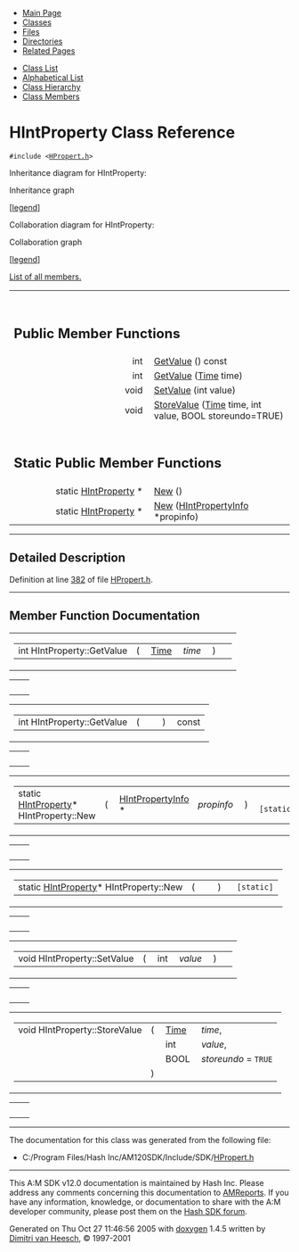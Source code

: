<div class="tabs">

- [Main Page](index.md)
- <span id="current">[Classes](annotated.md)</span>
- [Files](files.md)
- [Directories](dirs.md)
- [Related Pages](pages.md)

</div>

<div class="tabs">

- [Class List](annotated.md)
- [Alphabetical List](classes.md)
- [Class Hierarchy](hierarchy.md)
- [Class Members](functions.md)

</div>

# HIntProperty Class Reference

`#include <`<a href="HPropert_8h-source.md" class="el"><code>HPropert.h</code></a>`>`

Inheritance diagram for HIntProperty:

<span class="image placeholder" original-image-src="classHIntProperty__inherit__graph.gif" original-image-title="" border="0" usemap="#HIntProperty__inherit__map">Inheritance graph</span>

\[[legend](graph_legend.md)\]

Collaboration diagram for HIntProperty:

<span class="image placeholder" original-image-src="classHIntProperty__coll__graph.gif" original-image-title="" border="0" usemap="#HIntProperty__coll__map">Collaboration graph</span>

\[[legend](graph_legend.md)\]

[List of all members.](classHIntProperty-members.md)

<table data-border="0" data-cellpadding="0" data-cellspacing="0">
<colgroup>
<col style="width: 50%" />
<col style="width: 50%" />
</colgroup>
<tbody>
<tr>
<td></td>
<td></td>
</tr>
<tr>
<td colspan="2"><br />
&#10;<h2 id="public-member-functions">Public Member Functions</h2></td>
</tr>
<tr>
<td class="memItemLeft" style="text-align: right;" data-nowrap="" data-valign="top">int </td>
<td class="memItemRight" data-valign="bottom"><a href="classHIntProperty.md#327efd5d9ea06c9066f84f20ca5ae0fe" class="el">GetValue</a> () const</td>
</tr>
<tr>
<td class="memItemLeft" style="text-align: right;" data-nowrap="" data-valign="top">int </td>
<td class="memItemRight" data-valign="bottom"><a href="classHIntProperty.md#6e0d7bac16384f7ce07565211ecb103c" class="el">GetValue</a> (<a href="classTime.md" class="el">Time</a> time)</td>
</tr>
<tr>
<td class="memItemLeft" style="text-align: right;" data-nowrap="" data-valign="top">void </td>
<td class="memItemRight" data-valign="bottom"><a href="classHIntProperty.md#ede074d9ff111e75c9639d61fb3f048b" class="el">SetValue</a> (int value)</td>
</tr>
<tr>
<td class="memItemLeft" style="text-align: right;" data-nowrap="" data-valign="top">void </td>
<td class="memItemRight" data-valign="bottom"><a href="classHIntProperty.md#bceb23fc56eb4e9f7f64db57c8faa559" class="el">StoreValue</a> (<a href="classTime.md" class="el">Time</a> time, int value, BOOL storeundo=TRUE)</td>
</tr>
<tr>
<td colspan="2"><br />
&#10;<h2 id="static-public-member-functions">Static Public Member Functions</h2></td>
</tr>
<tr>
<td class="memItemLeft" style="text-align: right;" data-nowrap="" data-valign="top">static <a href="classHIntProperty.md" class="el">HIntProperty</a> * </td>
<td class="memItemRight" data-valign="bottom"><a href="classHIntProperty.md#3d9cbd41ce5e98d53ee169d9547259d7" class="el">New</a> ()</td>
</tr>
<tr>
<td class="memItemLeft" style="text-align: right;" data-nowrap="" data-valign="top">static <a href="classHIntProperty.md" class="el">HIntProperty</a> * </td>
<td class="memItemRight" data-valign="bottom"><a href="classHIntProperty.md#898f08d1b442444eb56925a909eacf22" class="el">New</a> (<a href="classHIntPropertyInfo.md" class="el">HIntPropertyInfo</a> *propinfo)</td>
</tr>
</tbody>
</table>

------------------------------------------------------------------------

<span id="_details"></span>

## Detailed Description

Definition at line <a href="HPropert_8h-source.md#l00382" class="el">382</a> of file <a href="HPropert_8h-source.md" class="el">HPropert.h</a>.

------------------------------------------------------------------------

## Member Function Documentation

<span id="6e0d7bac16384f7ce07565211ecb103c" class="anchor"></span>

<table class="mdTable" data-cellpadding="2" data-cellspacing="0">
<colgroup>
<col style="width: 100%" />
</colgroup>
<tbody>
<tr>
<td class="mdRow"><table data-cellpadding="0" data-cellspacing="0" data-border="0">
<tbody>
<tr>
<td class="md" data-nowrap="" data-valign="top">int HIntProperty::GetValue</td>
<td class="md" data-valign="top">( </td>
<td class="md" data-nowrap="" data-valign="top"><a href="classTime.md" class="el">Time</a> </td>
<td class="mdname1" data-valign="top" data-nowrap=""><em>time</em></td>
<td class="md" data-valign="top"> ) </td>
<td class="md" data-nowrap=""></td>
</tr>
</tbody>
</table></td>
</tr>
</tbody>
</table>

|     |     |
|-----|-----|
|     |     |

<span id="327efd5d9ea06c9066f84f20ca5ae0fe" class="anchor"></span>

<table class="mdTable" data-cellpadding="2" data-cellspacing="0">
<colgroup>
<col style="width: 100%" />
</colgroup>
<tbody>
<tr>
<td class="mdRow"><table data-cellpadding="0" data-cellspacing="0" data-border="0">
<tbody>
<tr>
<td class="md" data-nowrap="" data-valign="top">int HIntProperty::GetValue</td>
<td class="md" data-valign="top">( </td>
<td class="mdname1" data-valign="top" data-nowrap=""></td>
<td class="md" data-valign="top"> ) </td>
<td class="md" data-nowrap="">const</td>
</tr>
</tbody>
</table></td>
</tr>
</tbody>
</table>

|     |     |
|-----|-----|
|     |     |

<span id="898f08d1b442444eb56925a909eacf22" class="anchor"></span>

<table class="mdTable" data-cellpadding="2" data-cellspacing="0">
<colgroup>
<col style="width: 100%" />
</colgroup>
<tbody>
<tr>
<td class="mdRow"><table data-cellpadding="0" data-cellspacing="0" data-border="0">
<tbody>
<tr>
<td class="md" data-nowrap="" data-valign="top">static <a href="classHIntProperty.md" class="el">HIntProperty</a>* HIntProperty::New</td>
<td class="md" data-valign="top">( </td>
<td class="md" data-nowrap="" data-valign="top"><a href="classHIntPropertyInfo.md" class="el">HIntPropertyInfo</a> * </td>
<td class="mdname1" data-valign="top" data-nowrap=""><em>propinfo</em></td>
<td class="md" data-valign="top"> ) </td>
<td class="md" data-nowrap=""><code> [static]</code></td>
</tr>
</tbody>
</table></td>
</tr>
</tbody>
</table>

|     |     |
|-----|-----|
|     |     |

<span id="3d9cbd41ce5e98d53ee169d9547259d7" class="anchor"></span>

<table class="mdTable" data-cellpadding="2" data-cellspacing="0">
<colgroup>
<col style="width: 100%" />
</colgroup>
<tbody>
<tr>
<td class="mdRow"><table data-cellpadding="0" data-cellspacing="0" data-border="0">
<tbody>
<tr>
<td class="md" data-nowrap="" data-valign="top">static <a href="classHIntProperty.md" class="el">HIntProperty</a>* HIntProperty::New</td>
<td class="md" data-valign="top">( </td>
<td class="mdname1" data-valign="top" data-nowrap=""></td>
<td class="md" data-valign="top"> ) </td>
<td class="md" data-nowrap=""><code> [static]</code></td>
</tr>
</tbody>
</table></td>
</tr>
</tbody>
</table>

|     |     |
|-----|-----|
|     |     |

<span id="ede074d9ff111e75c9639d61fb3f048b" class="anchor"></span>

<table class="mdTable" data-cellpadding="2" data-cellspacing="0">
<colgroup>
<col style="width: 100%" />
</colgroup>
<tbody>
<tr>
<td class="mdRow"><table data-cellpadding="0" data-cellspacing="0" data-border="0">
<tbody>
<tr>
<td class="md" data-nowrap="" data-valign="top">void HIntProperty::SetValue</td>
<td class="md" data-valign="top">( </td>
<td class="md" data-nowrap="" data-valign="top">int </td>
<td class="mdname1" data-valign="top" data-nowrap=""><em>value</em></td>
<td class="md" data-valign="top"> ) </td>
<td class="md" data-nowrap=""></td>
</tr>
</tbody>
</table></td>
</tr>
</tbody>
</table>

|     |     |
|-----|-----|
|     |     |

<span id="bceb23fc56eb4e9f7f64db57c8faa559" class="anchor"></span>

<table class="mdTable" data-cellpadding="2" data-cellspacing="0">
<colgroup>
<col style="width: 100%" />
</colgroup>
<tbody>
<tr>
<td class="mdRow"><table data-cellpadding="0" data-cellspacing="0" data-border="0">
<tbody>
<tr>
<td class="md" data-nowrap="" data-valign="top">void HIntProperty::StoreValue</td>
<td class="md" data-valign="top">( </td>
<td class="md" data-nowrap="" data-valign="top"><a href="classTime.md" class="el">Time</a> </td>
<td class="mdname" data-nowrap=""><em>time</em>,</td>
</tr>
<tr>
<td class="md" style="text-align: right;" data-nowrap=""></td>
<td class="md"></td>
<td class="md" data-nowrap="">int </td>
<td class="mdname" data-nowrap=""><em>value</em>,</td>
</tr>
<tr>
<td class="md" style="text-align: right;" data-nowrap=""></td>
<td class="md"></td>
<td class="md" data-nowrap="">BOOL </td>
<td class="mdname" data-nowrap=""><em>storeundo</em> = <code>TRUE</code></td>
</tr>
<tr>
<td class="md"></td>
<td class="md">) </td>
<td colspan="2" class="md"></td>
</tr>
</tbody>
</table></td>
</tr>
</tbody>
</table>

|     |     |
|-----|-----|
|     |     |

------------------------------------------------------------------------

The documentation for this class was generated from the following file:

- C:/Program Files/Hash Inc/AM120SDK/Include/SDK/<a href="HPropert_8h-source.md" class="el">HPropert.h</a>

------------------------------------------------------------------------

<span class="small">This A:M SDK v12.0 documentation is maintained by Hash Inc. Please address any comments concerning this documentation to [AMReports](http://www.hash.com/reports). If you have any information, knowledge, or documentation to share with the A:M developer community, please post them on the [Hash SDK forum](http://www.hash.com/forums/index.php?showforum=11).</span>

Generated on Thu Oct 27 11:46:56 2005 with [<span class="image placeholder" original-image-src="doxygen.png" original-image-title="" height="45" width="100" align="middle" border="0">doxygen</span>](http://www.doxygen.org/index.html) 1.4.5 written by [Dimitri van Heesch](mailto:dimitri@stack.nl), © 1997-2001
